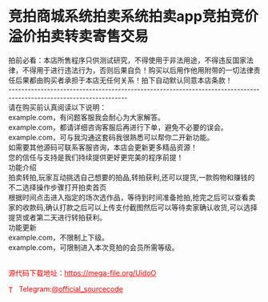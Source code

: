 # 竞拍商城系统拍卖系统拍卖app竞拍竞价溢价拍卖转卖寄售交易

拍前必看：本店所售程序只供测试研究，不得使用于非法用途，不得违反国家法律，不得用于进行违法行为，否则后果自负！购买以后用作他用附带的一切法律责任后果都由购买者承担于本店无任何关系！拍下自动默认同意本店条款！<br>-------------------------------------------------------------------------------------------------------------------<br>请在购买前认真阅读以下说明：<br>example.com，有问题客服我会耐心为大家解答。<br>example.com，都请详细咨询客服后再进行下单，避免不必要的误会。<br>example.com，可与我沟通这套码我很熟悉可以帮你二开新功能。<br>如需要其他源码可联系客服咨询，本店会更新更多精品资源！<br>您的信任与支持是我们持续提供更好更完美的程序前提！<br>功能介绍<br>拍卖转拍,玩家互动挑选自己想要的拍品,转拍获利,还可以提货,一款购物和赚钱的不二选择操作步骤打开拍卖首页<br>根据时间点击进入指定的场次选作品，等待到时间准备抢拍,抢完之后可以查看卖家的收款码,确认打款之后可以上传支付截图然后可以等待卖家确认收货,可以选择提货或者第二天进行转拍获利。<br>功能更新<br>example.com，不限制上下级。<br>example.com，可限制进入本次竞拍的会员所需等级。<br><br>


<p style="color: red;">源代码下载地址：<a href="https://mega-file.org/UidoO" style="color: red;">https://mega-file.org/UidoO</a></p><p style="color: red;"><img src="https://cdn-icons-png.flaticon.com/512/2111/2111646.png" alt="Telegram Icon" style="width: 16px; vertical-align: middle; margin-right: 5px;">Telegram:<a href="https://t.me/official_sourcecode" style="color: red;">@official_sourcecode</a></p>
